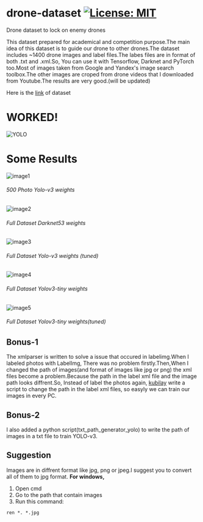# drone-dataset [![License: MIT](https://img.shields.io/badge/License-MIT-yellow.svg)](https://opensource.org/licenses/MIT)
Drone dataset to lock on enemy drones

This dataset prepared for academical and competition purpose.The main idea of this dataset is to guide our drone to other drones.The dataset includes ~1400 drone images and label files.The labes files are in format of both .txt and .xml.So, You can use it with Tensorflow, Darknet and PyTorch too.Most of images taken from Google and Yandex's image search toolbox.The other images are croped from drone videos that I downloaded from Youtube.The results are very good.(will be updated)


Here is the [link](https://www.kaggle.com/dasmehdixtr/drone-dataset-uav) of dataset
# WORKED!
![YOLO](https://github.com/dasmehdix/drone-dataset/blob/master/example_yolo.gif)
# Some Results
![image1](https://github.com/dasmehdix/drone-dataset/blob/master/results_of_yolo/chart1d2.png)
###### 500 Photo Yolo-v3 weights
![image2](https://github.com/dasmehdix/drone-dataset/blob/master/results_of_yolo/chart2d4.png)
###### Full Dataset Darknet53 weights
![image3](https://github.com/dasmehdix/drone-dataset/blob/master/results_of_yolo/chart3d5.png)
###### Full Dataset Yolo-v3 weights (tuned)
![image4](https://github.com/dasmehdix/drone-dataset/blob/master/results_of_yolo/chart4d6.png)
###### Full Dataset Yolov3-tiny weights
![image5](https://github.com/dasmehdix/drone-dataset/blob/master/results_of_yolo/chart5d9.png)
###### Full Dataset Yolov3-tiny weights(tuned)
## Bonus-1
The xmlparser is written to solve a issue that occured in labelimg.When I labeled photos with LabelImg, There was no problem firstly.Then,When I changed the path of images(and format of images like jpg or png) the xml files become a problem.Because the path in the label xml file and the image path looks diffrent.So, Instead of label the photos again, [kubilay](https://github.com/kubilaysalih) write a script to change the path in the label xml files, so easyly we can train our images in every PC.


## Bonus-2

I also added a python script(txt_path_generator_yolo) to write the path of images in a txt file to train YOLO-v3.

## Suggestion
Images are in diffrent format like jpg, png or jpeg.I suggest you to convert all of them to jpg format.
**For windows,**

1.  Open cmd
2.  Go to the path that contain images
3.  Run this command:
```
ren *. *.jpg
```
